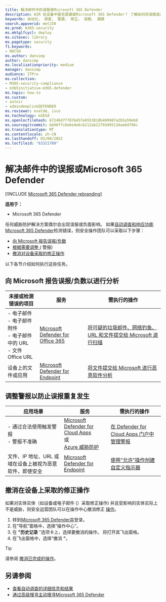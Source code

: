 ```yaml
---
title: 解决邮件中的误报或Microsoft 365 Defender
description: AIR 在设备中是否遗漏或Microsoft 365 Defender？ 了解如何将误报或漏报提交给 Microsoft 进行分析。
keywords: 自动化， 调查， 警报， 修正， 误报， 漏报
search.appverid: met150
ms.prod: m365-security
ms.mktglfcycl: deploy
ms.sitesec: library
ms.pagetype: security
f1.keywords:
- NOCSH
ms.author: dansimp
author: dansimp
ms.localizationpriority: medium
manager: dansimp
audience: ITPro
ms.collection:
- M365-security-compliance
- m365initiative-m365-defender
ms.topic: how-to
ms.custom:
- autoir
- admindeeplinkDEFENDER
ms.reviewer: evaldm, isco
ms.technology: m365d
ms.openlocfilehash: 67246d7f7876457e6553818b469987a2b5a59eb0
ms.sourcegitcommit: bdd6ffc6ebe4e6cb212ab22793d9513dae6d798c
ms.translationtype: MT
ms.contentlocale: zh-CN
ms.lasthandoff: 03/08/2022
ms.locfileid: "63321789"
---
```

# <a name="address-false-positives-or-false-negatives-in-microsoft-365-defender"></a>解决邮件中的误报或Microsoft 365 Defender

[!INCLUDE [Microsoft 365 Defender rebranding](../includes/microsoft-defender.md)]

**适用于：**
- Microsoft 365 Defender

任何威胁防护解决方案偶尔会出现误报或负面影响。 如果[自动调查和响应功能Microsoft 365 Defender](m365d-autoir.md)检测错误，则安全操作团队可以采取以下步骤：

- [向 Microsoft 报告误报/负数](#report-a-false-positivenegative-to-microsoft-for-analysis)
- [根据需要调整 (](#adjust-an-alert-to-prevent-false-positives-from-recurring) 警报) 
- [撤消对设备采取的修正操作](#undo-a-remediation-action-that-was-taken-on-a-device)

以下各节介绍如何执行这些任务。

## <a name="report-a-false-positivenegative-to-microsoft-for-analysis"></a>向 Microsoft 报告误报/负数以进行分析

|未接或检测错误的项目 |服务  |需执行的操作  |
|---------|---------|---------|
|- 电子邮件 <br/>- 电子邮件附件 <br/>- 电子邮件中的 URL<br/>- 文件Office URL      |[Microsoft Defender for Office 365](/microsoft-365/security/office-365-security/defender-for-office-365)        |[将可疑的垃圾邮件、网络钓鱼、URL 和文件提交给 Microsoft 进行扫描](../office-365-security/admin-submission.md)         |
|设备上的文件或应用    |[Microsoft Defender for Endpoint](/windows/security/threat-protection)         |[将文件提交给 Microsoft 进行恶意软件分析](https://www.microsoft.com/wdsi/filesubmission)         |

## <a name="adjust-an-alert-to-prevent-false-positives-from-recurring"></a>调整警报以防止误报重复发生

|应用场景 |服务 |需执行的操作 |
|--------|--------|--------|
|- 通过合法使用触发警报 <br/>- 警报不准确    |[Microsoft Defender for Cloud Apps](/cloud-app-security)<br/> 或 <br/>[Azure 威胁防护](/azure/security/fundamentals/threat-detection)         |[在 Defender for Cloud Apps 门户中管理警报](/cloud-app-security/managing-alerts)         |
|文件、IP 地址、URL 或域在设备上被视为恶意软件，即使安全|[Microsoft Defender for Endpoint](/windows/security/threat-protection) |[使用"允许"操作创建自定义指示器](/windows/security/threat-protection/microsoft-defender-atp/manage-indicators) |

## <a name="undo-a-remediation-action-that-was-taken-on-a-device"></a>撤消在设备上采取的修正操作

如果对实体实体（如设备或电子邮件 (）采取修正操作) 并且受影响的实体实际上不是威胁，则安全运营团队可以在操作中心撤消修正 [操作](m365d-action-center.md)。

1. 转到<a href="https://go.microsoft.com/fwlink/p/?linkid=2077139" target="_blank">Microsoft 365 Defender并</a>登录。 
2. 在“导航”窗格中，选择“操作中心”。 
3. 在 **"历史记录** "选项卡上，选择要撤消的操作。 将打开其飞出窗格。
4. 在飞出窗格中，选择"撤消 **"**。

> [!TIP]
> 请参阅 [撤消已完成的操作](m365d-autoir-actions.md#undo-completed-actions)。

## <a name="see-also"></a>另请参阅

- [查看自动调查的详细信息和结果](m365d-autoir-results.md)
- [通过高级搜寻主动搜寻Microsoft 365 Defender](advanced-hunting-overview.md)
